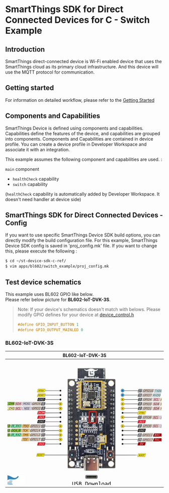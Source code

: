 # SmartThings SDK for Direct Connected Devices for C - Switch Example

## Introduction

SmartThings direct-connected device is Wi-Fi enabled device that uses the SmartThings cloud as its primary cloud infrastructure. And this device will use the MQTT protocol for communication.

## Getting started

For information on detailed workflow, please refer to the [Getting Started](../../../doc/getting_started.md)

## Components and Capabilities

SmartThings Device is defined using components and capabilities. Capabilities define the features of the device, and capabilities are grouped into components.
Components and Capabilities are contained in device profile. You can create a device profile in Developer Workspace and associate it with an integration.

This example assumes the following component and capabilities are used. :  

`main` component  
- `healthCheck` capability  
- `switch` capability  

(`healthCheck` capability is automatically added by Developer Workspace. It doesn't need handler at device side)

## SmartThings SDK for Direct Connected Devices - Config
If you want to use specific SmartThings Device SDK build options, you can directly modify the build configuration file. For this example, SmartThings Device SDK config is saved in 'proj_config.mk' file. If you want to change this, please execute the following :
```sh
$ cd ~/st-device-sdk-c-ref/
$ vim apps/bl602/switch_example/proj_config.mk
```

## Test device schematics
This example uses BL602 GPIO like below.  
Please refer below picture for __BL602-IoT-DVK-3S__.  
> Note: If your device's schematics doesn't match with belows. 
> Please modify GPIO defines for your device at [device_control.h](main/device_control.h)
> ```c
> #define GPIO_INPUT_BUTTON 1
> #define GPIO_OUTPUT_MAINLED 0
> ```

### BL602-IoT-DVK-3S  
| BL602-IoT-DVK-3S                                                     |
|-------------------------------------------------------------------|
|![BL602-IoT-DVK-3S](../../../doc/res/Switch_Example_BL602_DEVKIT.jpg) |

